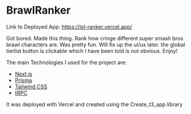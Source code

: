 # BrawlRanker

Link to Deployed App: https://lol-ranker.vercel.app/

Got bored.
Made this thing. 
Rank how cringe different super smash bros brawl characters are. 
Was pretty fun. Will fix up the ui/ux later. the global tierlist button is clickable which I have been told is not obvious. Enjoy!

The main Technologies I used for the project are:

- [Next.js](https://nextjs.org)
- [Prisma](https://prisma.io)
- [Tailwind CSS](https://tailwindcss.com)
- [tRPC](https://trpc.io)

It was deployed with Vercel and created using the Create_t3_app library
